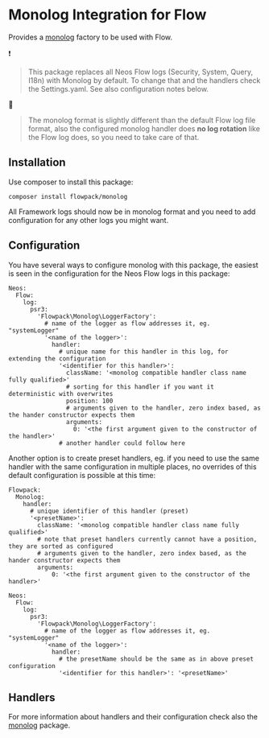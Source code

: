 Monolog Integration for Flow
============================

Provides a [monolog](https://github.com/Seldaek/monolog) factory to be used with Flow.

❗ 
> This package replaces all Neos Flow logs (Security, System, Query, I18n) with Monolog by default.
> To change that and the handlers check the Settings.yaml. See also configuration notes below.

 👻

> The monolog format is slightly different than the default Flow log file format, 
> also the configured monolog handler does **no log rotation** like the Flow log does, 
> so you need to take care of that.


Installation
------------
Use composer to install this package:

`composer install flowpack/monolog`

All Framework logs should now be in monolog format and you need to add configuration for any other logs you might want.

Configuration
-------------

You have several ways to configure monolog with this package, the easiest is seen in the configuration for the Neos Flow logs in this package:

```
Neos:
  Flow:
    log:
      psr3:
        'Flowpack\Monolog\LoggerFactory':
          # name of the logger as flow addresses it, eg. "systemLogger"
          '<name of the logger>':
            handler:
              # unique name for this handler in this log, for extending the configuration
              '<identifier for this handler>':
                className: '<monolog compatible handler class name fully qualified>'
                # sorting for this handler if you want it deterministic with overwrites
                position: 100
                # arguments given to the handler, zero index based, as the hander constructor expects them
                arguments:
                  0: '<the first argument given to the constructor of the handler>'
              # another handler could follow here
```

Another option is to create preset handlers, eg. if you need to use the same handler with the same configuration in multiple places, no overrides of this default configuration is possible at this time:

```
Flowpack:
  Monolog:
    handler:
      # unique identifier of this handler (preset)
      '<presetName>':
        className: '<monolog compatible handler class name fully qualified>'
        # note that preset handlers currently cannot have a position, they are sorted as configured
        # arguments given to the handler, zero index based, as the hander constructor expects them
        arguments:
            0: '<the first argument given to the constructor of the handler>'

Neos:
  Flow:
    log:
      psr3:
        'Flowpack\Monolog\LoggerFactory':
          # name of the logger as flow addresses it, eg. "systemLogger"
          '<name of the logger>':
            handler:
              # the presetName should be the same as in above preset configuration
              '<identifier for this handler>': '<presetName>'
```


Handlers
--------

For more information about handlers and their configuration check also the [monolog](https://github.com/Seldaek/monolog) package.
 
